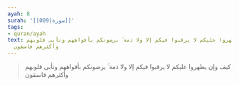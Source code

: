 ```yaml
---
ayah: 8
surah: '[[009|سورة]]'
tags:
- quran/ayah
text: كيف وإن يظهروا عليكم لا يرقبوا فيكم إلا ولا ذمة ۚ يرضونكم بأفواههم وتأبى قلوبهم
  وأكثرهم فاسقون
---
```

> كيف وإن يظهروا عليكم لا يرقبوا فيكم إلا ولا ذمة ۚ يرضونكم بأفواههم وتأبى قلوبهم وأكثرهم فاسقون
